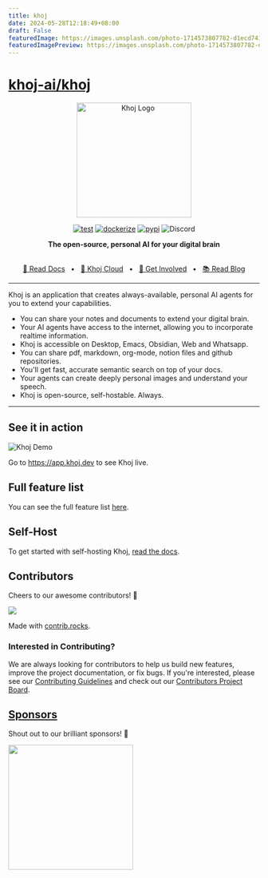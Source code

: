 ```yaml
---
title: khoj
date: 2024-05-28T12:18:49+08:00
draft: False
featuredImage: https://images.unsplash.com/photo-1714573807782-d1ecd741a9fc?ixid=M3w0NjAwMjJ8MHwxfHJhbmRvbXx8fHx8fHx8fDE3MTY4Njk5MTd8&ixlib=rb-4.0.3
featuredImagePreview: https://images.unsplash.com/photo-1714573807782-d1ecd741a9fc?ixid=M3w0NjAwMjJ8MHwxfHJhbmRvbXx8fHx8fHx8fDE3MTY4Njk5MTd8&ixlib=rb-4.0.3
---
```


# [khoj-ai/khoj](https://github.com/khoj-ai/khoj)

<p align="center"><img src="src/khoj/interface/web/assets/icons/khoj-logo-sideways-500.png" width="230" alt="Khoj Logo"></p>

<div align="center">

[![test](https://github.com/khoj-ai/khoj/actions/workflows/test.yml/badge.svg)](https://github.com/khoj-ai/khoj/actions/workflows/test.yml)
[![dockerize](https://github.com/khoj-ai/khoj/actions/workflows/dockerize.yml/badge.svg)](https://github.com/khoj-ai/khoj/pkgs/container/khoj)
[![pypi](https://github.com/khoj-ai/khoj/actions/workflows/pypi.yml/badge.svg)](https://pypi.org/project/khoj-assistant/)
![Discord](https://img.shields.io/discord/1112065956647284756?style=plastic&label=discord)

</div>

<div align="center">
<b>The open-source, personal AI for your digital brain</b>
</div>

<br />

<div align="center">

[🤖 Read Docs](https://docs.khoj.dev)
<span>&nbsp;&nbsp;•&nbsp;&nbsp;</span>
[🏮 Khoj Cloud](https://khoj.dev)
<span>&nbsp;&nbsp;•&nbsp;&nbsp;</span>
[💬 Get Involved](https://discord.gg/BDgyabRM6e)
<span>&nbsp;&nbsp;•&nbsp;&nbsp;</span>
[📚 Read Blog](https://blog.khoj.dev)

</div>

<div align="left">

***

Khoj is an application that creates always-available, personal AI agents for you to extend your capabilities.
- You can share your notes and documents to extend your digital brain.
- Your AI agents have access to the internet, allowing you to incorporate realtime information.
- Khoj is accessible on Desktop, Emacs, Obsidian, Web and Whatsapp.
- You can share pdf, markdown, org-mode, notion files and github repositories.
- You'll get fast, accurate semantic search on top of your docs.
- Your agents can create deeply personal images and understand your speech.
- Khoj is open-source, self-hostable. Always.

***

</div>

## See it in action

<img src="https://github.com/khoj-ai/khoj/blob/master/documentation/assets/img/using_khoj_for_studying.gif?raw=true" alt="Khoj Demo">

Go to https://app.khoj.dev to see Khoj live.

## Full feature list
You can see the full feature list [here](https://docs.khoj.dev/category/features).

## Self-Host

To get started with self-hosting Khoj, [read the docs](https://docs.khoj.dev/get-started/setup).

## Contributors
Cheers to our awesome contributors! 🎉

<a href="https://github.com/khoj-ai/khoj/graphs/contributors">
  <img src="https://contrib.rocks/image?repo=khoj-ai/khoj" />
</a>

Made with [contrib.rocks](https://contrib.rocks).

### Interested in Contributing?

We are always looking for contributors to help us build new features, improve the project documentation, or fix bugs. If you're interested, please see our [Contributing Guidelines](https://docs.khoj.dev/contributing/development) and check out our [Contributors Project Board](https://github.com/orgs/khoj-ai/projects/4).

## [Sponsors](https://github.com/sponsors/khoj-ai)
Shout out to our brilliant sponsors! 🌈

<a href="http://github.com/beekeeb">
  <img src="https://raw.githubusercontent.com/beekeeb/piantor/main/docs/beekeeb.png" width=250/>
</a>
